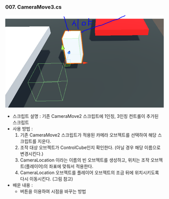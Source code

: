 ### 007. CameraMove3.cs
 ![camera_move_3](./Script/007/example_007_0.PNG)
 * 스크립트 설명 : 기존 CameraMove2 스크립트에 1인칭, 3인칭 컨트롤이 추가된 스크립트
 * 사용 방법 : 
	1. 기존 CameraMove2 스크립트가 적용된 카메라 오브젝트를 선택하여 해당 스크립트를 지운다.
	2. 조작 대상 오브젝트가 ControlCube인지 확인한다. (아닐 경우 해당 이름으로 변경시킨다.)
	3. CameraLocation 이라는 이름의 빈 오브젝트를 생성하고, 위치는 조작 오브젝트(플레이어)의 좌표에 맞춰서 적용한다.
	4. CameraLocation 오브젝트를 플레이어 오브젝트의 조금 뒤에 위치시키도록 다시 이동시킨다. (그림 참고)
 * 배운 내용 : 
	- 버튼을 이용하여 시점을 바꾸는 방법
